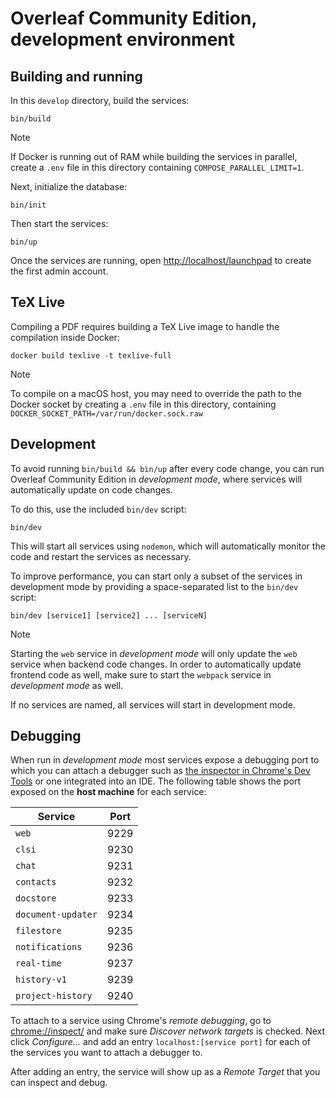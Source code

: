 # Overleaf Community Edition, development environment

## Building and running

In this `develop` directory, build the services:

```shell
bin/build
```

> [!NOTE]
> If Docker is running out of RAM while building the services in parallel, create a `.env` file in this directory containing `COMPOSE_PARALLEL_LIMIT=1`.

Next, initialize the database:

```shell
bin/init
```

Then start the services:

```shell
bin/up
```

Once the services are running, open <http://localhost/launchpad> to create the first admin account.

## TeX Live

Compiling a PDF requires building a TeX Live image to handle the compilation inside Docker:

```shell
docker build texlive -t texlive-full
```

> [!NOTE]
> To compile on a macOS host, you may need to override the path to the Docker socket by creating a `.env` file in this directory, containing
> `DOCKER_SOCKET_PATH=/var/run/docker.sock.raw`

## Development

To avoid running `bin/build && bin/up` after every code change, you can run Overleaf
Community Edition in _development mode_, where services will automatically update on code changes.

To do this, use the included `bin/dev` script:

```shell
bin/dev
```

This will start all services using `nodemon`, which will automatically monitor the code and restart the services as necessary.

To improve performance, you can start only a subset of the services in development mode by providing a space-separated list to the `bin/dev` script:

```shell
bin/dev [service1] [service2] ... [serviceN]
```

> [!NOTE]
> Starting the `web` service in _development mode_ will only update the `web`
> service when backend code changes. In order to automatically update frontend
> code as well, make sure to start the `webpack` service in _development mode_
> as well.

If no services are named, all services will start in development mode.

## Debugging

When run in _development mode_ most services expose a debugging port to which
you can attach a debugger such as
[the inspector in Chrome's Dev Tools](chrome://inspect/) or one integrated into
an IDE. The following table shows the port exposed on the **host machine** for
each service:

| Service            | Port |
| ------------------ | ---- |
| `web`              | 9229 |
| `clsi`             | 9230 |
| `chat`             | 9231 |
| `contacts`         | 9232 |
| `docstore`         | 9233 |
| `document-updater` | 9234 |
| `filestore`        | 9235 |
| `notifications`    | 9236 |
| `real-time`        | 9237 |
| `history-v1`       | 9239 |
| `project-history`  | 9240 |

To attach to a service using Chrome's _remote debugging_, go to
<chrome://inspect/> and make sure _Discover network targets_ is checked. Next
click _Configure..._ and add an entry `localhost:[service port]` for each of the
services you want to attach a debugger to.

After adding an entry, the service will show up as a _Remote Target_ that you
can inspect and debug.
